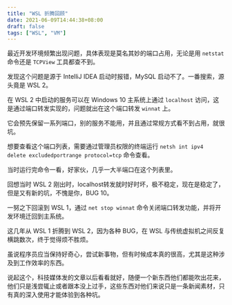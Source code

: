 ```yaml
---
title: "WSL 折腾回顾"
date: 2021-06-09T14:44:38+08:00
draft: false
tags: ["WSL", "VM"]
---
```


最近开发环境频繁出现问题，具体表现是莫名其妙的端口占用，无论是用 `netstat` 命令还是 `TCPView` 工具都查不到。

发现这个问题是源于 IntelliJ IDEA 启动时报错，MySQL 启动不了。一番搜索，源头竟是 WSL 2。

在 WSL 2 中启动的服务可以在 Windows 10 主系统上通过 `localhost` 访问，这是通过端口转发实现的，问题就出在这个端口转发 `winnat` 上。

它会预先保留一系列端口，别的服务不能用，并且通过常规方式看不到占用，就很坑。

想要查看这个端口列表，需要通过管理员权限的终端运行 `netsh int ipv4 delete excludedportrange protocol=tcp` 命令查看。

当时运行完命令一看，好家伙，几乎一大半端口在这个列表里。

回想当时 WSL 2 刚出时，localhost转发就时好时坏，极不稳定，现在是稳定了，但是又有新的坑，不愧是你，BUG 10。

一努之下回滚到 WSL 1，通过 `net stop winnat` 命令关闭端口转发功能，并将开发环境迁回到主系统。

这几年从 WSL 1 折腾到 WSL 2，因为各种 BUG，在 WSL 与传统虚拟机之间反复横跳数次，终于觉得烦不胜烦。

虽说程序员应当保持好奇心，尝试新事物，但有时候成本真的很高，尤其是这种涉及到工作效率的东西。

说起这个，科技媒体发的文章以后看看就好，随便一个新东西他们都能吹出花来，他们只是浅尝辄止或者跟本没上过手，这些东西对他们来说只是一条新闻素材，只有真的深入使用才能体验到各种坑。
